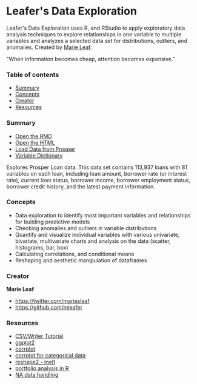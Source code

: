 # Leafer's Data Exploration

Leafer's Data Exploration uses R, and RStudio to apply exploratory data analysis techniques to explore relationships in one variable to multiple variables and analyzes a selected data set for distributions, outliers, and anomalies. Created by [Marie Leaf](https://twitter.com/mariesleaf).

"When information becomes cheap, attention becomes expensive."


### Table of contents

* [Summary](#summary)
* [Concepts](#concepts)
* [Creator](#creator)
* [Resources](#resources)

### Summary

* [Open the RMD](./prosperdata.Rmd)
* [Open the HTML](./prosperdata.html)
* [Load Data from Prosper](https://www.google.com/url?q=https://s3.amazonaws.com/udacity-hosted-downloads/ud651/prosperLoanData.csv&sa=D&ust=1456949373301000&usg=AFQjCNGHa5H4HgOfXXwxDTnWtzR68VHs5g)
* [Variable Dictionary](https://docs.google.com/spreadsheets/d/1gDyi_L4UvIrLTEC6Wri5nbaMmkGmLQBk-Yx3z0XDEtI/edit)  

Explores Prosper Loan data.
This data set contains 113,937 loans with 81 variables on each loan, including loan amount, borrower rate (or interest rate), current loan status, borrower income, borrower employment status, borrower credit history, and the latest payment information.


### Concepts

- Data exploration to identify most important variables and relationships for building predictive models  
- Checking anomalies and outliers in variable distributions
- Quantify and visualize individual variables with various univariate, bivariate, multivariate charts and analysis on the data (scatter, histograms, bar, box)
- Calculating correlations, and conditional means  
- Reshaping and aesthetic manipulation of dataframes  


### Creator

**Marie Leaf**

* <https://twitter.com/mariesleaf>
* <https://github.com/mleafer>

### Resources

* [CSV/Writer Tutorial](http://goo.gl/HBbvyy)
* [ggplot2](http://www.ceb-institute.org/bbs/wp-content/uploads/2011/09/handout_ggplot2.pdf)
* [corrplot](https://cran.r-project.org/web/packages/corrplot/vignettes/corrplot-intro.html)
* [corrplot for categorical data](http://www.r-statistics.com/2010/04/correlation-scatter-plot-matrix-for-ordered-categorical-data/)
* [reshape2 - melt](http://www.r-bloggers.com/melt/)
* [portfolio analysis in R](http://www.r-bloggers.com/investment-portfolio-analysis-with-r-language/)
* [NA data handling](http://thomasleeper.com/Rcourse/Tutorials/NAhandling.html#show-last-Point)
